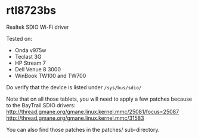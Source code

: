 # rtl8723bs
Realtek SDIO Wi-Fi driver

Tested on: 
- Onda v975w
- Teclast 3G
- HP Stream 7
- Dell Venue 8 3000
- WinBook TW100 and TW700

Do verify that the device is listed under ```/sys/bus/sdio/```

Note that on all those tablets, you will need to apply a few patches because
to the BayTrail SDIO drivers:
http://thread.gmane.org/gmane.linux.kernel.mmc/25081/focus=25087
http://thread.gmane.org/gmane.linux.kernel.mmc/31583

You can also find those patches in the patches/ sub-directory.
